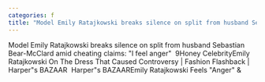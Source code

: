 ```yaml
---
categories: f
title: "Model Emily Ratajkowski breaks silence on split from husband Sebastian BearMcClard amid cheating claims I feel anger  9Honey Celebrity"
---
```

Model Emily Ratajkowski breaks silence on split from husband Sebastian Bear-McClard amid cheating claims: "I feel anger"&nbsp;&nbsp;9Honey CelebrityEmily Ratajkowski On The Dress That Caused Controversy | Fashion Flashback | Harper"s BAZAAR&nbsp;&nbsp;Harper"s BAZAAREmily Ratajkowski Feels "Anger" &